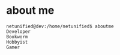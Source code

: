 # about me

```console
netunified@dev:/home/netunified$ aboutme
Developer
Bookworm
Hobbyist
Gamer
```
